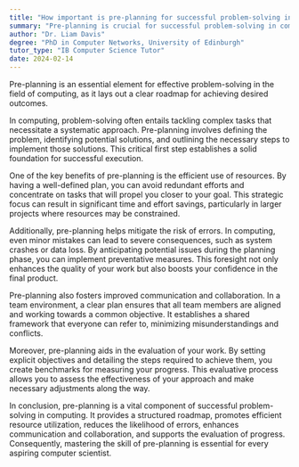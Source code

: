 ```yaml
---
title: "How important is pre-planning for successful problem-solving in computing?"
summary: "Pre-planning is crucial for successful problem-solving in computing as it provides a clear roadmap to achieve desired outcomes."
author: "Dr. Liam Davis"
degree: "PhD in Computer Networks, University of Edinburgh"
tutor_type: "IB Computer Science Tutor"
date: 2024-02-14
---
```


Pre-planning is an essential element for effective problem-solving in the field of computing, as it lays out a clear roadmap for achieving desired outcomes.

In computing, problem-solving often entails tackling complex tasks that necessitate a systematic approach. Pre-planning involves defining the problem, identifying potential solutions, and outlining the necessary steps to implement those solutions. This critical first step establishes a solid foundation for successful execution.

One of the key benefits of pre-planning is the efficient use of resources. By having a well-defined plan, you can avoid redundant efforts and concentrate on tasks that will propel you closer to your goal. This strategic focus can result in significant time and effort savings, particularly in larger projects where resources may be constrained.

Additionally, pre-planning helps mitigate the risk of errors. In computing, even minor mistakes can lead to severe consequences, such as system crashes or data loss. By anticipating potential issues during the planning phase, you can implement preventative measures. This foresight not only enhances the quality of your work but also boosts your confidence in the final product.

Pre-planning also fosters improved communication and collaboration. In a team environment, a clear plan ensures that all team members are aligned and working towards a common objective. It establishes a shared framework that everyone can refer to, minimizing misunderstandings and conflicts.

Moreover, pre-planning aids in the evaluation of your work. By setting explicit objectives and detailing the steps required to achieve them, you create benchmarks for measuring your progress. This evaluative process allows you to assess the effectiveness of your approach and make necessary adjustments along the way.

In conclusion, pre-planning is a vital component of successful problem-solving in computing. It provides a structured roadmap, promotes efficient resource utilization, reduces the likelihood of errors, enhances communication and collaboration, and supports the evaluation of progress. Consequently, mastering the skill of pre-planning is essential for every aspiring computer scientist.
    